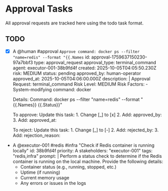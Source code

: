 # Approval Tasks

All approval requests are tracked here using the todo task format.

## TODO

- [x] A @human #approval `Approve command: docker ps --filter "name=redis" --format "{{.Names`
  id: approval-1759637150230-97a7bbf3
  type: approval_request
  approval_type: terminal_command
  agent: executor-001-38b9fd4f
  created: 2025-10-05T04:05:50.230Z
  risk: MEDIUM
  status: pending
  approved_by: human-operator
  approved_at: 2025-10-05T04:06:00.000Z
  description: |
    Approval Request: terminal_command
    Risk Level: MEDIUM
    Risk Factors:
      - System-modifying command: docker 
    
    Details:
      Command: docker ps --filter "name=redis" --format "{{.Names}} {{.Status}}"
    
    To approve: Update this task:
      1. Change [_] to [x]
      2. Add: approved_by: <your-name>
      3. Add: approved_at: <timestamp>
    
    To reject: Update this task:
      1. Change [_] to [-]
      2. Add: rejected_by: <your-name>
      3. Add: rejection_reason: <reason>

- A @executor-001 #redis #infra "Check if Redis container is running locally" id: 38b9fd4f
  priority: A
  stakeholders: "executor-001"
  tags: "redis,infra"
  prompt: |
    Perform a status check to determine if the Redis container is running on the
    local machine. Provide the following details:
    - Container status (e.g., running, stopped, etc.)
    - Uptime (if running)
    - Current memory usage
    - Any errors or issues in the logs
